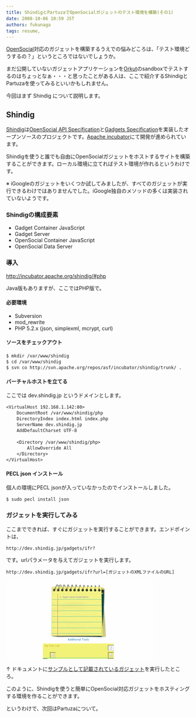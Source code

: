 ```yaml
---
title: ShindigとPartuzaでOpenSocialガジェットのテスト環境を構築(その1)
date: 2008-10-06 10:59 JST
authors: fukunaga
tags: resume, 
---
```

<p><a href="http://code.google.com/apis/opensocial/">OpenSocial</a>対応のガジェットを構築するうえでの悩みどころは、「テスト環境どうするの？」というところではないでしょうか。</p>

<p>まだ公開していないガジェットアプリケーションを<a href="http://www.orkut.com/">Orkut</a>のsandboxでテストするのはちょっとなぁ・・・と思ったことがある人は、ここで紹介するShindigとPartuzaを使ってみるといいかもしれません。</p>

<p>今回はまず Shindig について説明します。</p>
<!--more-->
<h2>Shindig</h2>

<p><a href="http://incubator.apache.org/shindig/">Shindig</a>は<a href="http://code.google.com/apis/opensocial/docs/0.8/spec.html">OpenSocial API Specification</a>と<a href="http://code.google.com/apis/gadgets/docs/spec.html">Gadgets Specification</a>を実装したオープンソースのプロジェクトです。<a href="http://incubator.apache.org/">Apache incubator</a>にて開発が進められています。</p>

<p>Shindigを使うと誰でも自由にOpenSocialガジェットをホストするサイトを構築することができます。ローカル環境に立てればテスト環境が作れるというわけです。</p>

<p>※ iGoogleのガジェットをいくつか試してみましたが、すべてのガジェットが実行できるわけではありませんでした。iGoogle独自のメソッドの多くは実装されていないようです。</p>

<h3>Shindigの構成要素</h3>

<ul>
<li>Gadget Container JavaScript</li>
<li>Gadget Server</li>
<li>OpenSocial Container JavaScript</li>
<li>OpenSocial Data Server</li>
</ul>

<h3>導入</h3>

<p><a href="http://incubator.apache.org/shindig/#php" class="external">http://incubator.apache.org/shindig/#php</a></p>

<p>Java版もありますが、ここではPHP版で。</p>

<h4>必要環境</h4>

<ul>
<li>Subversion</li>
<li>mod_rewrite</li>
<li>PHP 5.2.x (json, simplexml, mcrypt, curl)</li>
</ul>

<h4>ソースをチェックアウト</h4>

<pre><code>$ mkdir /var/www/shindig
$ cd /var/www/shindig
$ svn co http://svn.apache.org/repos/asf/incubator/shindig/trunk/ .</code></pre>

<h4>バーチャルホストを立てる</h4>

<p>ここでは dev.shindig.jp というドメインとします。</p>

<pre><code>&lt;VirtualHost 192.168.1.142:80&gt;
    DocumentRoot /var/www/shindig/php
    DirectoryIndex index.html index.php
    ServerName dev.shindig.jp
    AddDefaultCharset UTF-8 

    &lt;Directory /var/www/shindig/php&gt;
        AllowOverride All
    &lt;/Directory&gt; 
&lt;/VirtualHost&gt;</code></pre>

<h4>PECL json インストール</h4>

<p>個人の環境にPECL jsonが入っていなかったのでインストールしました。</p>

<pre><code>$ sudo pecl install json</code></pre>

<h3>ガジェットを実行してみる</h3>

<p>ここまでできれば、すぐにガジェットを実行することができます。エンドポイントは、</p>

<pre><code>http://dev.shindig.jp/gadgets/ifr?</code></pre>

<p>です。urlパラメータを与えてガジェットを実行します。</p>

<pre><code>http://dev.shindig.jp/gadgets/ifr?url=[ガジェットのXMLファイルのURL]</code></pre>

<p><img src='/images/2008/09/shindig-example.gif' alt='shindig-example.gif' /></p>

<p>↑ ドキュメントに<a href="http://www.labpixies.com/campaigns/todo/todo.xml">サンプルとして記載されているガジェット</a>を実行したところ。</p>

<p>このように、Shindigを使うと簡単にOpenSocial対応ガジェットをホスティングする環境を作ることができます。</p>

<p>というわけで、次回はPartuzaについて。</p>
